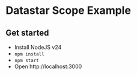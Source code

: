 # Datastar Scope Example

## Get started

- Install NodeJS v24
- `npm install`
- `npm start`
- Open http://localhost:3000

